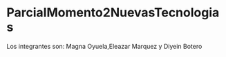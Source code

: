 # ParcialMomento2NuevasTecnologias
Los integrantes son: Magna Oyuela,Eleazar Marquez y Diyein Botero
